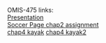 OMIS-475 links: <br>
<a href="https://antoinemotte.github.io/omis-475/presentation.html"> Presentation </a> <br>
<a href="https://antoinemotte.github.io/omis-475/chap1.html"> Soccer Page </a>
    <a href="https://antoinemotte.github.io/omis-475/chap2/advantage.html"> chap2 assignment</a> <br>
<a href="https://antoinemotte.github.io/omis-475/chap4/kayak1.html"> chap4 kayak</a>
    <a href="https://antoinemotte.github.io/omis-475/chap4/kayak2.html"> chap4 kayak2</a>

